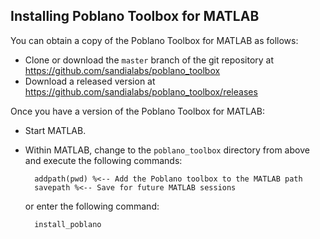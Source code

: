 ## Installing Poblano Toolbox for MATLAB

You can obtain a copy of the Poblano Toolbox for MATLAB as follows:
* Clone or download the `master` branch of the git repository at https://github.com/sandialabs/poblano_toolbox
* Download a released version at https://github.com/sandialabs/poblano_toolbox/releases

Once you have a version of the Poblano Toolbox for MATLAB:
* Start MATLAB.
* Within MATLAB, change to the `poblano_toolbox` directory from above and execute the following commands:

        addpath(pwd) %<-- Add the Poblano toolbox to the MATLAB path
        savepath %<-- Save for future MATLAB sessions
  or enter the following command:

        install_poblano
